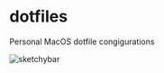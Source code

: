 # dotfiles
Personal MacOS dotfile congigurations

![sketchybar](https://github.com/erihome/dotfiles/assets/49962728/dab67c1a-3ee3-46be-900d-5bed8c2b7ed6)
